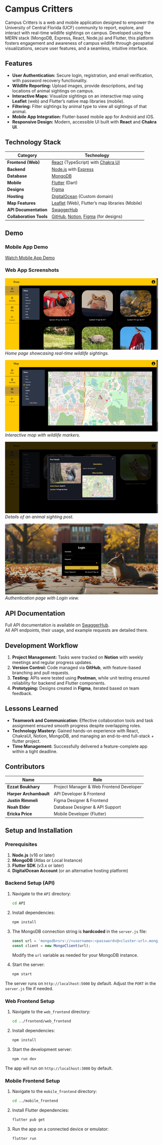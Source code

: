 # **Campus Critters**

Campus Critters is a web and mobile application designed to empower the University of Central Florida (UCF) community to report, explore, and interact with real-time wildlife sightings on campus. Developed using the MERN stack (MongoDB, Express, React, Node.js) and Flutter, this platform fosters engagement and awareness of campus wildlife through geospatial visualizations, secure user features, and a seamless, intuitive interface.


## **Features**

- **User Authentication:** Secure login, registration, and email verification, with password recovery functionality.
- **Wildlife Reporting:** Upload images, provide descriptions, and tag locations of animal sightings on campus.
- **Interactive Maps:** Visualize sightings on an interactive map using **Leaflet** (web) and Flutter’s native map libraries (mobile).
- **Filtering:** Filter sightings by animal type to view all sightings of that animal.
- **Mobile App Integration:** Flutter-based mobile app for Android and iOS.
- **Responsive Design:** Modern, accessible UI built with **React** and **Chakra UI**.


## **Technology Stack**

| **Category**          | **Technology**                                                                                  |
|------------------------|-----------------------------------------------------------------------------------------------|
| **Frontend (Web)**     | [React](https://reactjs.org/) (TypeScript) with [Chakra UI](https://chakra-ui.com/)            |
| **Backend**            | [Node.js](https://nodejs.org/) with [Express](https://expressjs.com/)                         |
| **Database**           | [MongoDB](https://www.mongodb.com/)         |
| **Mobile**             | [Flutter](https://flutter.dev/) (Dart)                                                        |
| **Designs**  | [Figma](https://www.figma.com/)                  |
| **Hosting**            | [DigitalOcean](https://www.digitalocean.com/) (Custom domain)                                 |
| **Map Features**| [Leaflet](https://leafletjs.com/) (Web), Flutter’s map libraries (Mobile)                     |
| **API Documentation**  | [SwaggerHub](https://app.swaggerhub.com/apis/HA149538_1/AnimalTracker/1.0.0)                  |
| **Collaboration Tools**| [GitHub](https://github.com/), [Notion](https://www.notion.so/), [Figma](https://www.figma.com/) (for designs) |

## **Demo**

### **Mobile App Demo**
[Watch Mobile App Demo](https://vimeo.com/1031370989?share=copy)

### **Web App Screenshots**
![Web App Home](web_app_home.png)
*Home page showcasing real-time wildlife sightings.*

![Web App Map View](web_app_map.png)
*Interactive map with wildlife markers.*

![Web App Post Details View](web_app_post.png)
*Details of an animal sighting post.*

![Web App Auth View](web_app_auth.png)
*Authentication page with Login view.*

## **API Documentation**

Full API documentation is available on [SwaggerHub](https://app.swaggerhub.com/apis/HA149538_1/AnimalTracker/1.0.0).  
All API endpoints, their usage, and example requests are detailed there.


## **Development Workflow**

1. **Project Management:** Tasks were tracked on **Notion** with weekly meetings and regular progress updates.
2. **Version Control:** Code managed via **GitHub**, with feature-based branching and pull requests.
3. **Testing:** APIs were tested using **Postman**, while unit testing ensured reliability for backend and Flutter components.
4. **Prototyping:** Designs created in **Figma**, iterated based on team feedback.


## **Lessons Learned**

- **Teamwork and Communication:** Effective collaboration tools and task assignment ensured smooth progress despite overlapping roles.
- **Technology Mastery:** Gained hands-on experience with React, ChakraUI, Notion, MongoDB, and managing an end-to-end full-stack + flutter project.
- **Time Management:** Successfully delivered a feature-complete app within a tight deadline.


## **Contributors**

| Name                | Role                                              |
|---------------------|---------------------------------------------------|
| **Ezzat Boukhary**  | Project Manager & Web Frontend Developer  |
| **Harper Archambault** | API Developer & Frontend                |
| **Justin Rimmeli**  | Figma Designer & Frontend                 |
| **Noah Elder**      | Database Designer & API Support                   |
| **Ericka Price**    | Mobile Developer (Flutter)                        |


## **Setup and Installation**

### Prerequisites

1. **Node.js** (v16 or later)
2. **MongoDB** (Atlas or Local Instance)
3. **Flutter SDK** (v3.x or later)
4. **DigitalOcean Account** (or an alternative hosting platform)


### Backend Setup (API)

1. Navigate to the `API` directory:
   ```bash
   cd API
   ```

2. Install dependencies:
   ```bash
   npm install
   ```

3. The MongoDB connection string is **hardcoded** in the `server.js` file:
   ```javascript
   const url = 'mongodb+srv://<username>:<password>@<cluster-url>.mongodb.net/<dbname>?retryWrites=true&w=majority';
   const client = new MongoClient(url);
   ```

   Modify the `url` variable as needed for your MongoDB instance.

4. Start the server:
   ```bash
   npm start
   ```

The server runs on `http://localhost:5000` by default. Adjust the `PORT` in the `server.js` file if needed.


### Web Frontend Setup

1. Navigate to the `web_frontend` directory:
   ```bash
   cd ../frontend/web_frontend
   ```

2. Install dependencies:
   ```bash
   npm install
   ```

3. Start the development server:
   ```bash
   npm run dev
   ```

The app will run on `http://localhost:3000` by default.


### Mobile Frontend Setup

1. Navigate to the `mobile_frontend` directory:
   ```bash
   cd ../mobile_frontend
   ```

2. Install Flutter dependencies:
   ```bash
   flutter pub get
   ```

3. Run the app on a connected device or emulator:
   ```bash
   flutter run
   ```
